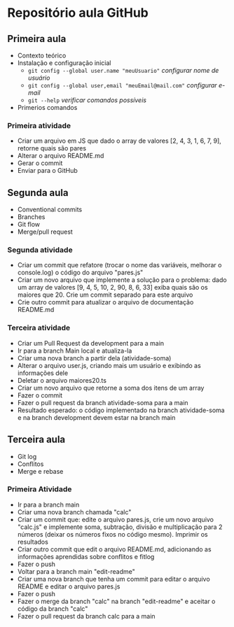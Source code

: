 # Repositório aula GitHub

## Primeira aula

- Contexto teórico
- Instalação e configuração inicial
  - `git config --global user.name "meuUsuario"` _configurar nome de usuário_
  - `git config --global user,email "meuEmail@mail.com"` _configurar e-mail_
  - `git --help` _verificar comandos possíveis_
- Primerios comandos

### Primeira atividade

- Criar um arquivo em JS que dado o array de valores [2, 4, 3, 1, 6, 7, 9], retorne quais são pares
- Alterar o arquivo README.md
- Gerar o commit
- Enviar para o GitHub

## Segunda aula

- Conventional commits
- Branches
- Git flow
- Merge/pull request

### Segunda atividade

- Criar um commit que refatore (trocar o nome das variáveis, melhorar o console.log) o código do arquivo "pares.js"
- Criar um novo arquivo que implemente a solução para o problema: dado um array de valores [9, 4, 5, 10, 2, 90, 8, 6, 33] exiba quais são os maiores que 20. Crie um commit separado para este arquivo
- Crie outro commit para atualizar o arquivo de documentação README.md

### Terceira atividade

- Criar um Pull Request da development para a main
- Ir para a branch Main local e atualiza-la
- Criar uma nova branch a partir dela (atividade-soma)
- Alterar o arquivo user.js, criando mais um usuário e exibindo as informações dele
- Deletar o arquivo maiores20.ts
- Criar um novo arquivo que retorne a soma dos itens de um array
- Fazer o commit
- Fazer o pull request da branch atividade-soma para a main
- Resultado esperado: o código implementado na branch atividade-soma e na branch development devem estar na branch main

## Terceira aula

- Git log
- Conflitos
- Merge e rebase

### Primeira Atividade

- Ir para a branch main
- Criar uma nova branch chamada "calc"
- Criar um commit que: edite o arquivo pares.js, crie um novo arquivo "calc.js" e implemente soma, subtração, divisão e multiplicação para 2 números (deixar os números fixos no código mesmo). Imprimir os resultados
- Criar outro commit que edit o arquivo README.md, adicionando as informações aprendidas sobre conflitos e fitlog
- Fazer o push
- Voltar para a branch main "edit-readme"
- Criar uma nova branch que tenha um commit para editar o arquivo README e editar o arquivo pares.js
- Fazer o push
- Fazer o merge da branch "calc" na branch "edit-readme" e aceitar o código da branch "calc"
- Fazer o pull request da branch calc para a main
